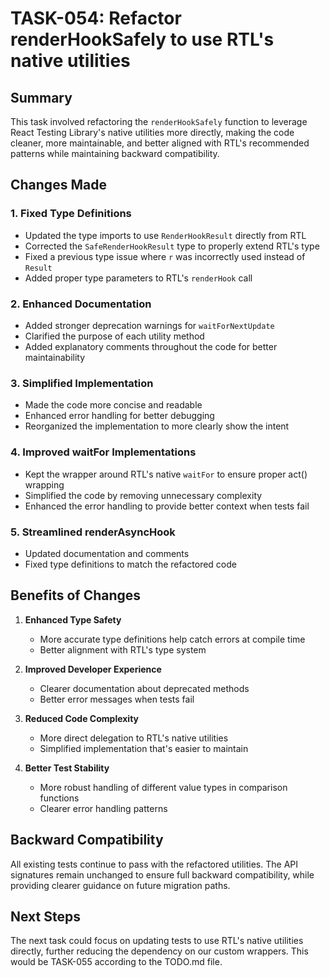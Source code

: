# TASK-054: Refactor renderHookSafely to use RTL's native utilities

## Summary
This task involved refactoring the `renderHookSafely` function to leverage React Testing Library's native utilities more directly, making the code cleaner, more maintainable, and better aligned with RTL's recommended patterns while maintaining backward compatibility.

## Changes Made

### 1. Fixed Type Definitions
- Updated the type imports to use `RenderHookResult` directly from RTL
- Corrected the `SafeRenderHookResult` type to properly extend RTL's type
- Fixed a previous type issue where `r` was incorrectly used instead of `Result`
- Added proper type parameters to RTL's `renderHook` call

### 2. Enhanced Documentation
- Added stronger deprecation warnings for `waitForNextUpdate`
- Clarified the purpose of each utility method
- Added explanatory comments throughout the code for better maintainability

### 3. Simplified Implementation
- Made the code more concise and readable
- Enhanced error handling for better debugging
- Reorganized the implementation to more clearly show the intent

### 4. Improved waitFor Implementations
- Kept the wrapper around RTL's native `waitFor` to ensure proper act() wrapping
- Simplified the code by removing unnecessary complexity
- Enhanced the error handling to provide better context when tests fail

### 5. Streamlined renderAsyncHook
- Updated documentation and comments
- Fixed type definitions to match the refactored code

## Benefits of Changes

1. **Enhanced Type Safety**
   - More accurate type definitions help catch errors at compile time
   - Better alignment with RTL's type system

2. **Improved Developer Experience**
   - Clearer documentation about deprecated methods
   - Better error messages when tests fail

3. **Reduced Code Complexity**
   - More direct delegation to RTL's native utilities
   - Simplified implementation that's easier to maintain

4. **Better Test Stability**
   - More robust handling of different value types in comparison functions
   - Clearer error handling patterns

## Backward Compatibility
All existing tests continue to pass with the refactored utilities. The API signatures remain unchanged to ensure full backward compatibility, while providing clearer guidance on future migration paths.

## Next Steps
The next task could focus on updating tests to use RTL's native utilities directly, further reducing the dependency on our custom wrappers. This would be TASK-055 according to the TODO.md file.
